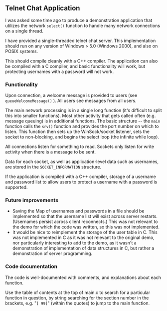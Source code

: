 ## Telnet Chat Application

I was asked some time ago to produce a demonstration application that utilizes the network `select()` function to handle many network connections on a single thread.

I have provided a single-threaded telnet chat server.  This implementation should run on any version of Windows > 5.0 (Windows 2000), and also on POSIX systems.

This should compile cleanly with a C++ compiler.  The application can also be compiled with a C compiler, and basic functionality will work, but protecting usernames with a password will not work.

### Functionality

Upon connection, a welcome message is provided to users (see `queueWelcomeMessage()` ).  All users see messages from all users.   

The main network processing is in a single long function (it's difficult to split this into smaller functions).  Most other activity that gets called often (e.g. message queuing) is in additional functions. The basic structure -- the `main` function calls the `srv()` function and provides the port number on which to listen.  This function then sets up the WinSock/socket listener, sets the socket to non-blocking, and begins the select loop (the infinite while loop).

All connections listen for something to read.  Sockets only listen for write activity when there is a message to be sent.   

Data for each socket, as well as application-level data such as usernames, are stored in the `SOCKET_INFORMATION` structure.

If the application is compiled with a C++ compiler, storage of a username and password list to allow users to protect a username with a password is supported.

### Future improvements
* Saving the Map of usernames and passwords in a file should be implemented so that the username list will exist across server restarts.  (Usernames persist across client reconnects.)  This was not relevant to the demo for which the code was written, so this was not implemented.
* It would be nice to reimplement the storage of the user table in C.  This was not implemented in C as it was not relevant to the original demo, nor particularly interesting to add to the demo, as it wasn't a demonstration of implementation of data structures in C, but rather a demonstration of server programming. 

### Code documentation

The code is well-documented with comments, and explanations about each function.

Use the table of contents at the top of main.c to search for a particular function in question, by string searching for the section number in the brackets, e.g. "`[ 99]`" (within the quotes) to jump to the main function.

